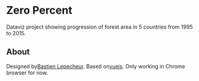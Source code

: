 # Zero Percent

Dataviz project showing progression of forest area in 5 countries from 1995 to 2015.

## About

Designed by[Bastien Lepecheur](https://fr.linkedin.com/in/bastien-lepecheur-868219116).
Based on[vuejs](https://github.com/vuejs). 
Only working in Chrome browser for now.